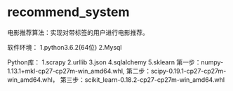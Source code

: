 # recommend_system
电影推荐算法：实现对带标签的用户进行电影推荐。

软件环境：
1.python3.6.2(64位)
2.Mysql

Python库：
1.scrapy
2.urllib
3.json
4.sqlalchemy
5.sklearn
	第一步：numpy-1.13.1+mkl-cp27-cp27m-win_amd64.whl,
	第二步：scipy-0.19.1-cp27-cp27m-win_amd64.whl，
	第三步：scikit_learn-0.18.2-cp27-cp27m-win_amd64.whl
